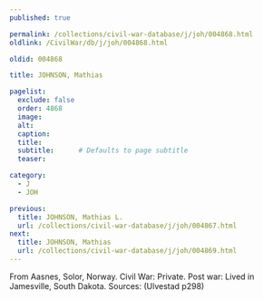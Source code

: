 ```yaml
---
published: true

permalink: /collections/civil-war-database/j/joh/004868.html
oldlink: /CivilWar/db/j/joh/004868.html

oldid: 004868

title: JOHNSON, Mathias

pagelist:
  exclude: false
  order: 4868
  image: 
  alt:
  caption:
  title:
  subtitle:      # Defaults to page subtitle
  teaser:

category: 
  - J 
  - JOH

previous:
  title: JOHNSON, Mathias L.
  url: /collections/civil-war-database/j/joh/004867.html  
next:
  title: JOHNSON, Mathias
  url: /collections/civil-war-database/j/joh/004869.html   
---
```

From Aasnes, Solor, Norway. Civil War: Private. Post war: Lived in Jamesville, South Dakota. Sources: (Ulvestad p298)